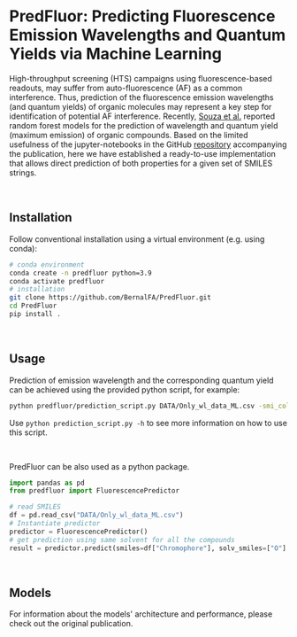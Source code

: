 # PredFluor: Predicting Fluorescence Emission Wavelengths and Quantum Yields via Machine Learning


High-throughput screening (HTS) campaigns using fluorescence-based readouts, may suffer from auto-fluorescence (AF) as a common interference. Thus, prediction of the fluorescence emission wavelengths (and quantum yields) of organic molecules may represent a key step for identification of potential AF interference. Recently, [Souza et al.](https://pubs.acs.org/doi/10.1021/acs.jcim.4c02403) reported random forest models for the prediction of wavelength and quantum yield (maximum emission) of organic compounds. Based on the limited usefulness of the jupyter-notebooks in the GitHub [repository](https://github.com/Quimica-Teorica-IME/Predicting-Fluorescence-Emission-Wavelengths-and-Quantum-Yields-via-Machine-Learning) accompanying the publication, here we have established a ready-to-use implementation that allows direct prediction of both properties for a given set of SMILES strings.  

&nbsp; 

## Installation

Follow conventional installation using a virtual environment (e.g. using conda):

```bash
# conda environment
conda create -n predfluor python=3.9
conda activate predfluor
# installation
git clone https://github.com/BernalFA/PredFluor.git
cd PredFluor
pip install .
```

&nbsp; 

## Usage

Prediction of emission wavelength and the corresponding quantum yield can be achieved using the provided python script, for example:

```bash
python predfluor/prediction_script.py DATA/Only_wl_data_ML.csv -smi_col "Chromophore" -o test_prediction
```

Use `python prediction_script.py -h` to see more information on how to use this script.

&nbsp; 

PredFluor can be also used as a python package.

```python
import pandas as pd
from predfluor import FluorescencePredictor

# read SMILES
df = pd.read_csv("DATA/Only_wl_data_ML.csv")
# Instantiate predictor
predictor = FluorescencePredictor()
# get prediction using same solvent for all the compounds
result = predictor.predict(smiles=df["Chromophore"], solv_smiles=["O"] * len(df))
```

&nbsp; 

## Models

For information about the models' architecture and performance, please check out the original publication.